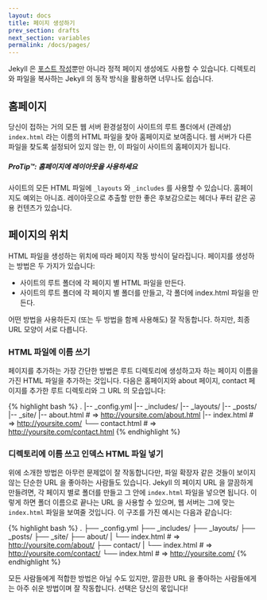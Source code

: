```yaml
---
layout: docs
title: 페이지 생성하기
prev_section: drafts
next_section: variables
permalink: /docs/pages/
---
```


Jekyll 은 [포스트 작성](../posts/)뿐만 아니라 정적 페이지 생성에도 사용할 수 있습니다. 디렉토리와 파일을 복사하는 Jekyll 의 동작 방식을 활용하면 너무나도 쉽습니다.

## 홈페이지

당신이 접하는 거의 모든 웹 서버 환경설정이 사이트의 루트 폴더에서 (관례상) `index.html` 라는 이름의 HTML 파일을 찾아 홈페이지로 보여줍니다. 웹 서버가 다른 파일을 찾도록 설정되어 있지 않는 한, 이 파일이 사이트의 홈페이지가 됩니다.

<div class="note">
  <h5>ProTip™: 홈페이지에 레이아웃을 사용하세요</h5>
  <p>
    사이트의 모든 HTML 파일에 <code>_layouts</code> 와 <code>_includes</code> 를 사용할 수 있습니다. 홈페이지도 예외는 아니죠. 레이아웃으로 추출할 만한 좋은 후보감으로는 헤더나 푸터 같은 공용 컨텐츠가 있습니다.
  </p>
</div>

## 페이지의 위치

HTML 파일을 생성하는 위치에 따라 페이지 작동 방식이 달라집니다. 페이지를 생성하는 방법은 두 가지가 있습니다:

- 사이트의 루트 폴더에 각 페이지 별 HTML 파일을 만든다.
- 사이트의 루트 폴더에 각 페이지 별 폴더를 만들고, 각 폴더에 index.html 파일을 만든다.

어떤 방법을 사용하든지 (또는 두 방법을 함께 사용해도) 잘 작동합니다. 하지만, 최종 URL 모양이 서로 다릅니다.

### HTML 파일에 이름 쓰기

페이지를 추가하는 가장 간단한 방법은 루트 디렉토리에 생성하고자 하는 페이지 이름을 가진 HTML 파일을 추가하는 것입니다. 다음은 홈페이지와 about 페이지, contact 페이지를 추가한 루트 디렉토리와 그 URL 의 모습입니다:

{% highlight bash %}
.
|-- _config.yml
|-- _includes/
|-- _layouts/
|-- _posts/
|-- _site/
|-- about.html    # => http://yoursite.com/about.html
|-- index.html    # => http://yoursite.com/
└── contact.html  # => http://yoursite.com/contact.html
{% endhighlight %}

### 디렉토리에 이름 쓰고 인덱스 HTML 파일 넣기

위에 소개한 방법은 아무런 문제없이 잘 작동합니다만, 파일 확장자 같은 것들이 보이지 않는 단순한 URL 을 좋아하는 사람들도 있습니다. Jekyll 의 페이지 URL 을 깔끔하게 만들려면, 각 페이지 별로 폴더를 만들고 그 안에 `index.html` 파일을 넣으면 됩니다. 이렇게 하면 폴더 이름으로 끝나는 URL 을 사용할 수 있으며, 웹 서버는 그에 맞는 `index.html` 파일을 보여줄 것입니다. 이 구조를 가진 예시는 다음과 같습니다:

{% highlight bash %}
.
├── _config.yml
├── _includes/
├── _layouts/
├── _posts/
├── _site/
├── about/
|   └── index.html  # => http://yoursite.com/about/
├── contact/
|   └── index.html  # => http://yoursite.com/contact/
└── index.html      # => http://yoursite.com/
{% endhighlight %}

모든 사람들에게 적합한 방법은 아닐 수도 있지만, 깔끔한 URL 을 좋아하는 사람들에게는 아주 쉬운 방법이며 잘 작동합니다. 선택은 당신의 몫입니다!
